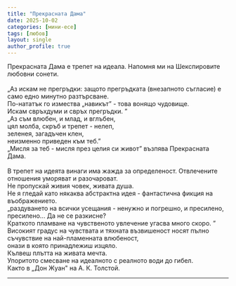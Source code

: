 ```yaml
---
title: "Прекрасната Дама"
date: 2025-10-02
categories: [мини-есе]
tags: [любов]
layout: single
author_profile: true
---
```


<div class="poem3">

Прекрасната Дама е трепет на идеала. Напомня ми на Шекспировите любовни сонети.<br/>
<br/>
„Аз искам не прегръдки: защото прегръдката (внезапното съгласие) е само едно минутно разтърсване. <br/>
По-нататък го измества „навикът” - това вонящо чудовище.<br/>
Искам свръхдуми и свръх прегръдки. ”<br/>
„Аз съм влюбен, и млад, и вглъбен,<br/>
цял молба, скръб и трепет - нелеп,<br/>
зеленея, загадъчен клен,<br/>
неизменно приведен към теб.” <br/>
„Мисля за теб - мисля през целия си живот” възпява Прекрасната Дама. <br/><br/>
В трепет на идеята винаги има жажда за определеност. Отвлечените отношения уморяват и разочароват. <br/>
Не пропускай живия човек, живата душа.<br/>
Не я гледай като някаква абстрактна идея - фантастична фикция на въображението. <br/>
„раздуването на всички усещания - ненужно и погрешно, и пресилено, пресилено... Да не се разкисне? <br/>
Краткото пламване на чувственото увлечение угасва много скоро. ”<br/>
Високият градус на чувствата и тяхната възвишеност носят пълно съчувствие на най-пламенната влюбеност, <br/>
онази в която принадлежиш изцяло.<br/>
Кълвеш плътта на живата мечта.<br/>
Упоритото смесване на идеалното с реалното води до гибел.<br/>
Както в „Дон Жуан" на А. К. Толстой.

<hr/>
</div>